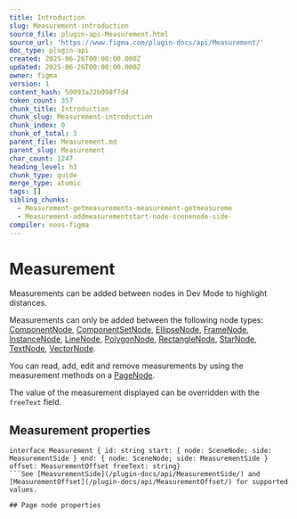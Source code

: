```yaml
---
title: Introduction
slug: Measurement-introduction
source_file: plugin-api-Measurement.html
source_url: 'https://www.figma.com/plugin-docs/api/Measurement/'
doc_type: plugin-api
created: 2025-06-26T00:00:00.000Z
updated: 2025-06-26T00:00:00.000Z
owner: figma
version: 1
content_hash: 50093a22b098f7d4
token_count: 357
chunk_title: Introduction
chunk_slug: Measurement-introduction
chunk_index: 0
chunk_of_total: 3
parent_file: Measurement.md
parent_slug: Measurement
char_count: 1247
heading_level: h3
chunk_type: guide
merge_type: atomic
tags: []
sibling_chunks:
  - Measurement-getmeasurements-measurement-getmeasureme
  - Measurement-addmeasurementstart-node-scenenode-side-
compiler: noos-figma
---
```


# Measurement

Measurements can be added between nodes in Dev Mode to highlight distances.

Measurements can only be added between the following node types: [ComponentNode](/plugin-docs/api/ComponentNode/), [ComponentSetNode](/plugin-docs/api/ComponentSetNode/), [EllipseNode](/plugin-docs/api/EllipseNode/), [FrameNode](/plugin-docs/api/FrameNode/), [InstanceNode](/plugin-docs/api/InstanceNode/), [LineNode](/plugin-docs/api/LineNode/), [PolygonNode](/plugin-docs/api/PolygonNode/), [RectangleNode](/plugin-docs/api/RectangleNode/), [StarNode](/plugin-docs/api/StarNode/), [TextNode](/plugin-docs/api/TextNode/), [VectorNode](/plugin-docs/api/VectorNode/).

You can read, add, edit and remove measurements by using the measurement methods on a [PageNode](/plugin-docs/api/PageNode/).

The value of the measurement displayed can be overridden with the `freeText` field.

## Measurement properties

```
interface Measurement { id: string start: { node: SceneNode; side: MeasurementSide } end: { node: SceneNode; side: MeasurementSide } offset: MeasurementOffset freeText: string}
```See [MeasurementSide](/plugin-docs/api/MeasurementSide/) and [MeasurementOffset](/plugin-docs/api/MeasurementOffset/) for supported values.

## Page node properties
